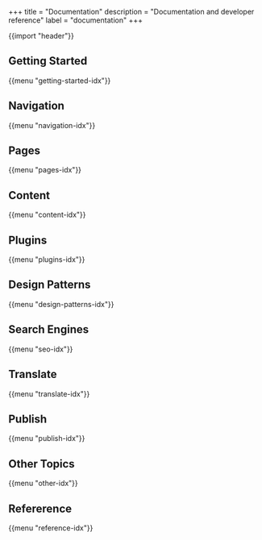 +++
title = "Documentation"
description = "Documentation and developer reference"
label = "documentation"
+++

{{import "header"}}

## Getting Started

{{menu "getting-started-idx"}}

## Navigation

{{menu "navigation-idx"}}

## Pages

{{menu "pages-idx"}}

## Content

{{menu "content-idx"}}

## Plugins

{{menu "plugins-idx"}}

## Design Patterns

{{menu "design-patterns-idx"}}

## Search Engines

{{menu "seo-idx"}}

## Translate

{{menu "translate-idx"}}

## Publish

{{menu "publish-idx"}}

## Other Topics

{{menu "other-idx"}}

## Refererence

{{menu "reference-idx"}}

